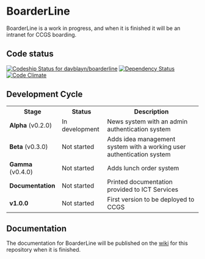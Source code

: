 # BoarderLine
BoarderLine is a work in progress, and when it is finished it will be an intranet for CCGS boarding.

## Code status
[ ![Codeship Status for davblayn/boarderline](https://www.codeship.io/projects/71766310-8d8f-0130-8f60-1231381d7ba5/status?branch=master)](https://www.codeship.io/projects/2809)
[![Dependency Status](https://gemnasium.com/davblayn/boarderline.png)](https://gemnasium.com/davblayn/boarderline)
[![Code Climate](https://codeclimate.com/github/davblayn/boarderline.png)](https://codeclimate.com/github/davblayn/boarderline)

## Development Cycle

<table>
  <tr>
    <th>Stage</th>
    <th>Status</th>
    <th>Description</th>
  </tr>
  <tr>
    <td><strong>Alpha</strong> (v0.2.0)</td>
    <td>In development</td>
    <td>News system with an admin authentication system</td>
  </tr>
  
  <tr>
    <td><strong>Beta</strong> (v0.3.0)</td>
    <td>Not started</td>
    <td>Adds idea management system with a working user authentication system</td>
  </tr>
  
  <tr>
    <td><strong>Gamma</strong> (v0.4.0)</td>
    <td>Not started</td>
    <td>Adds lunch order system</td>
  </tr>

  <tr>
    <td><strong>Documentation</strong></td>
    <td>Not started</td>
    <td>Printed documentation provided to ICT Services</td>
  </tr>

  <tr>
    <td><strong>v1.0.0</strong></td>
    <td>Not started</td>
    <td>First version to be deployed to CCGS</td>
  </tr>
</table>

## Documentation
The documentation for BoarderLine will be published on the [wiki](https://github.com/davblayn/boarderline/wiki) for this repository when it is finished.
